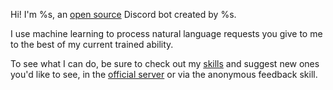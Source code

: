 Hi!
I'm %s, 
an [open source](https://github.com/yttrian/glyph.kt/) Discord bot created by %s.

I use machine learning to process natural language requests you
give to me to the best of my current trained ability.

To see what I can do, be sure to check out my 
[skills](https://gl.yttr.org/skills)
and suggest new ones you'd like to see, in the
[official server](https://discord.gg/Meet9mF) 
or via the anonymous feedback skill.

